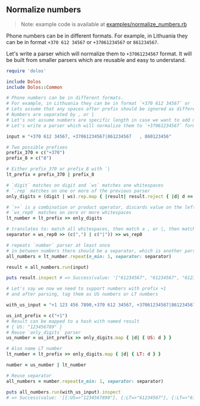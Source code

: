 ## Normalize numbers

> Note: example code is available at [examples/normalize_numbers.rb](https://github.com/benetis/dolos/blob/master/examples/normalize_numbers.rb)

Phone numbers can be in different formats.
For example, in Lithuania they can be in format `+370 612 34567` or `+37061234567` or `861234567`.

Let's write a parser which will normalize them to `+37061234567` format.
It will be built from smaller parsers which are reusable and easy to understand.

```ruby
require 'dolos'

include Dolos
include Dolos::Common

# Phone numbers can be in different formats.
# For example, in Lithuania they can be in format `+370 612 34567` or `+37061234567` or `861234567`.
# Lets assume that any spaces after prefix should be ignored as different people can write them differently.
# Numbers are separated by , or |
# Let's not assume numbers are specific length in case we want to add more countries later
# Let's write a parser which will normalize them to `+37061234567` format.

input = "+370 612 34567, +37061234567|861234567   , 860123456"

# Two possible prefixes
prefix_370 = c("+370")
prefix_8 = c("8")

# Either prefix_370 or prefix_8 with `|
lt_prefix = prefix_370 | prefix_8

# `digit` matches on digit and `ws` matches one whitespaces
# `.rep` matches on one or more of the previous parser
only_digits = (digit | ws).rep.map { |result| result.reject { |d| d == ' ' }.join }

# `>>` is a combination or product operator, discards value on the left
# `ws_rep0` matches on zero or more whitespaces
lt_number = lt_prefix >> only_digits

# translates to: match all whitespaces, then match a , or |, then match all whitespaces
separator = ws_rep0 >> (c(",") | c("|")) >> ws_rep0

# repeats `number` parser at least once
# in between numbers there should be a separator, which is another parser
all_numbers = lt_number.repeat(n_min: 1, separator: separator)

result = all_numbers.run(input)

puts result.inspect # => Success(value: '["61234567", "61234567", "61234567", "60123456"]',length: 0, capture: '[]')

# Let's say we now we need to support numbers with prefix +1
# and after parsing, tag them as US numbers or LT numbers

with_us_input = "+1 123 456 7890,+370 612 34567, +37061234567|861234567   , 860123456"

us_int_prefix = c("+1")
# Result can be mapped to a hash with named result
# { US: "123456789" }
# Reuse `only_digits` parser
us_number = us_int_prefix >> only_digits.map { |d| { US: d } }

# Also name LT number
lt_number = lt_prefix >> only_digits.map { |d| { LT: d } }

number = us_number | lt_number

# Reuse separator
all_numbers = number.repeat(n_min: 1, separator: separator)

puts all_numbers.run(with_us_input).inspect
# => Success(value: '[{:US=>"1234567890"}, {:LT=>"61234567"}, {:LT=>"61234567"}, {:LT=>"61234567"}, {:LT=>"60123456"}]',length: 0, capture: '[]')
```
